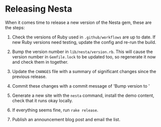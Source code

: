# Releasing Nesta

When it comes time to release a new version of the Nesta gem, these are
the steps:

1. Check the versions of Ruby used in `.github/workflows` are up to date. If
   new Ruby versions need testing, update the config and re-run the build.

2. Bump the version number in `lib/nesta/version.rb`. This will cause
   the version number in `Gemfile.lock` to be updated too, so regenerate
   it now and check them in together.

3. Update the `CHANGES` file with a summary of significant changes since
   the previous release.

4. Commit these changes with a commit message of 'Bump version to <version>'

5. Generate a new site with the `nesta` command, install the demo content,
   check that it runs okay locally.

6. If everything seems fine, run `rake release`.

7. Publish an announcement blog post and email the list.
